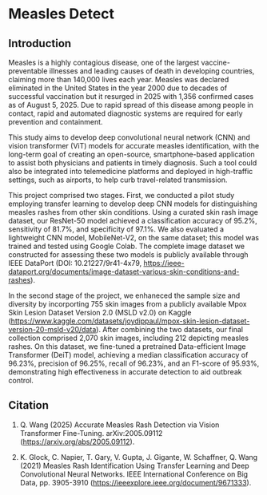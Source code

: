 # Measles Detect

Introduction
------------
Measles is a highly contagious disease, one of the largest vaccine-preventable illnesses and leading causes of death in developing countries, claiming more than 140,000 lives each year. Measles was declared eliminated in the United States in the year 2000 due to decades of successful vaccination but it resurged in 2025 with 1,356 confirmed cases as of August 5, 2025. Due to rapid spread of this disease among people in contact, rapid and automated diagnostic systems are required for early prevention and containment. 

This study aims to develop deep convolutional neural network (CNN) and vision transformer (ViT) models for accurate measles identification, with the long-term goal of creating an open-source, smartphone-based application to assist both physicians and patients in timely diagnosis. Such a tool could also be integrated into telemedicine platforms and deployed in high-traffic settings, such as airports, to help curb travel-related transmission.

This project comprised two stages. First, we conducted a pilot study employing transfer learning to develop deep CNN models for distinguishing measles rashes from other skin conditions. Using a curated skin rash image dataset, our ResNet-50 model achieved a classification accuracy of 95.2%, sensitivity of 81.7%, and specificity of 97.1%. We also evaluated a lightweight CNN model, MobileNet-V2, on the same dataset; this model was trained and tested using Google Colab. The complete image dataset we constructed for assessing these two models is publicly available through IEEE DataPort (DOI: 10.21227/9r41-4x79, https://ieee-dataport.org/documents/image-dataset-various-skin-conditions-and-rashes).

In the second stage of the project, we enhaneced the sample size and diversity by incorporting 755 skin images from a publicly available Mpox Skin Lesion Dataset Version 2.0 (MSLD v2.0) on Kaggle (https://www.kaggle.com/datasets/joydippaul/mpox-skin-lesion-dataset-version-20-msld-v20/data). After combining the two datasets, our final collection comprised 2,070 skin images, including 212 depicting measles rashes. On this dataset, we fine-tuned a pretrained Data-efficient Image Transformer (DeiT) model, achieving a median classification accuracy of 96.23%, precision of 96.25%, recall of 96.23%, and an F1-score of 95.93%, demonstrating high effectiveness in accurate detection to aid outbreak control. 

Citation
----------
1. Q. Wang (2025) Accurate Measles Rash Detection via Vision Transformer Fine-Tuning. arXiv:2005.09112 (https://arxiv.org/abs/2005.09112).

2. K. Glock, C. Napier, T. Gary, V. Gupta, J. Gigante, W. Schaffner, Q. Wang (2021) Measles Rash Identification Using Transfer Learning and Deep Convolutional Neural Networks. IEEE International Conference on Big Data, pp. 3905-3910 (https://ieeexplore.ieee.org/document/9671333).
